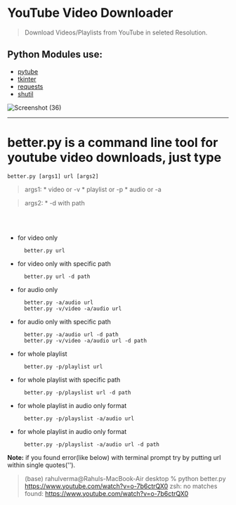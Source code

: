 # YouTube Video Downloader


> Download Videos/Playlists from YouTube in seleted Resolution.


## Python Modules use:
* [pytube](https://pytube.io/en/latest/)
* [tkinter](https://docs.python.org/3/library/tk.html)
* [requests](https://pypi.org/project/requests/)
* [shutil](https://docs.python.org/3/library/shutil.html)


![Screenshot (36)](https://user-images.githubusercontent.com/100432854/182416015-32e9ae47-11a3-417f-bff9-d15479528eed.png)

---

# better.py is a command line tool for youtube video downloads, just type

    better.py [args1] url [args2]
    
   > args1:
     * video or -v
     * playlist or -p
     * audio or -a
    
   > args2:
     * -d with path
  
  <br><br>
    
* for video only

        better.py url
    
* for video only with specific path

        better.py url -d path
        
* for audio only

        better.py -a/audio url
        better.py -v/video -a/audio url
        
* for audio only with specific path

        better.py -a/audio url -d path
        better.py -v/video -a/audio url -d path
        
* for whole playlist

        better.py -p/playlist url
    
* for whole playlist with specific path

        better.py -p/playslist url -d path
        
* for whole playlist in audio only format

        better.py -p/playslist -a/audio url
        
* for whole playlist in audio only format

        better.py -p/playslist -a/audio url -d path
        
**Note:** if you found error(like below) with terminal prompt try by putting url within single quotes('').
> (base) rahulverma@Rahuls-MacBook-Air desktop % python better.py https://www.youtube.com/watch?v=o-7b6ctrQX0
zsh: no matches found: https://www.youtube.com/watch?v=o-7b6ctrQX0
